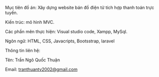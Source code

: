 Mục tiên đồ án: Xây dựng website bán đồ điện tử tích hợp thanh toán trực tuyến.

Kiến trúc: mô hình MVC.

Các phần mên thực hiện: Visual studio code, Xampp, MySql.

Ngôn ngữ: HTML, CSS, Javacripts, Bootsstrap, laravel

Thông tin liên hệ: 

Tên: Trần Ngô Quốc Thuận

Email: tranthuantv2002@gmail.com

